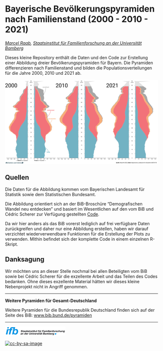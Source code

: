 Bayerische Bevölkerungspyramiden nach Familienstand (2000 - 2010 - 2021)
================

*[Marcel Raab](https://marcelraab.de/), [Staatsinstitut für
Familienforschung an der Universität
Bamberg](https://www.ifb.bayern.de/)*

Dieses kleine Repository enthält die Daten und den Code zur Erstellung
einer Abbildung dreier Bevölkerungspyramiden für Bayern. Die Pyramiden
differenzieren nach Familienstand und bilden die Populationsverteilungen
für die Jahre 2000, 2010 und 2021 ab.

![](Abbildungen/Pyramiden_00-10-21.png)<!-- -->

## Quellen

Die Daten für die Abbildung kommen vom Bayerischen Landesamt für
Statistik sowie dem Statistischen Bundesamt.

Die Abbildung orientiert sich an der BiB-Broschüre “Demografischen
Wandel neu entdecken” und basiert im Wesentlichen auf den vom BiB und
Cédric Scherer zur Verfügung gestellten
[Code](https://github.com/z3tt/BiB-population-pyramids).

Da wir hier anders als das BiB vorerst lediglich auf frei verfügbare
Daten zurückgreifen und daher nur eine Abbildung erstellen, haben wir
darauf verzichtet wiederverwendbare Funktionen für die Erstellung der
Plots zu verwenden. Mithin befindet sich der komplette Code in einem
einzelnen R-Skript.

## Danksagung

Wir möchten uns an dieser Stelle nochmal bei allen Beteiligten vom BiB
sowie bei Cédric Scherer für die exzellente Arbeit und das Teilen des Codes
bedanken. Ohne dieses exzellente Material hätten wir dieses kleine
Nebenprojekt nicht in Angriff genommen.

------------------------------------------------------------------------

**Weitere Pyramiden für Gesamt-Deutschland**

Weitere Pyramiden für die Bundesrepublik Deutschland finden sich auf der
Seite des BiB: www.bib.bund.de/pyramiden

------------------------------------------------------------------------

[<img src="Logos/ifb_Logo_RGB.jpg" alt="ifb" width="200"/>](https://www.ifb.bayern.de/)

[![cc-by-sa-image](https://licensebuttons.net/l/by-sa/4.0/88x31.png)](https://creativecommons.org/licenses/by-sa/4.0/)
